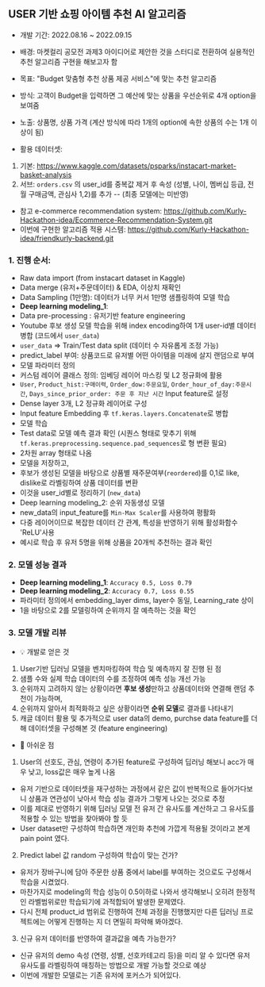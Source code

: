 ## **USER 기반 쇼핑 아이템 추천 AI 알고리즘**
- 개발 기간: 2022.08.16 ~ 2022.09.15
- 배경: 마켓컬리 공모전 과제3 아이디어로 제안한 것을 스터디로 전환하여 실용적인 추천 알고리즘 구현을 해보고자 함
- 목표: "Budget 맞춤형 추천 상품 제공 서비스"에 맞는 추천 알고리즘
 - 방식: 고객이 Budget을 입력하면 그 예산에 맞는 상품을 우선순위로 4개 option을 보여줌
 - 노출: 상품명, 상품 가격 (계산 방식에 따라 1개의 option에 속한 상품의 수는 1개 이상이 됨)

- 활용 데이터셋: 
 1) 기본: https://www.kaggle.com/datasets/psparks/instacart-market-basket-analysis
 2) 서브: `orders.csv` 의 user_id를 중복값 제거 후 속성 (성별, 나이, 멤버십 등급, 전월 구매금액, 관심사 1,2)를 추가 -- (최종 모델에는 미반영)

- 참고 e-commerce recommendation system: https://github.com/Kurly-Hackathon-idea/Ecommerce-Recommendation-System.git
- 이번에 구현한 알고리즘 적용 시스템: https://github.com/Kurly-Hackathon-idea/friendkurly-backend.git


### 1. 진행 순서: 
- Raw data import (from instacart dataset in Kaggle)
- Data merge (유저+주문데이터) & EDA, 이상치 재확인
- Data Sampling (1만명): 데이터가 너무 커서 1만명 샘플링하여 모델 학습
- **Deep learning modeling_1**: 
 - Data pre-processing : 유저기반 feature engineering
 - Youtube 후보 생성 모델 학습을 위해 index encoding하여 1개 user-id별 데이터 병합 (코드에서 `user_data`)
 - `user_data` => Train/Test data split (데이터 수 자유롭게 조정 가능)
 - predict_label 부여: 상품코드로 유저별 어떤 아이템을 미래에 살지 랜덤으로 부여
 - 모델 파라미터 정의
 - 커스텀 레이어 클래스 정의: 임베딩 레이어 마스킹 및 L2 정규화에 활용
 - `User`, `Product_hist:구매이력`, `Order_dow:주문요일`, `Order_hour_of_day:주문시간`, `Days_since_prior_order: 주문 후 지난 시간` Input feature로 설정
 - Dense layer 3개, L2 정규화 레이어로 구성
 - Input feature Embedding 후 `tf.keras.layers.Concatenate`로 병합
 - 모델 학습
 - Test data로 모델 예측 결과 확인 (시퀀스 형태로 맞추기 위해 `tf.keras.preprocessing.sequence.pad_sequences`로 형 변환 필요)
 - 2차원 array 형태로 나옴
- 모델을 저장하고,
- 후보가 생성된 모델을 바탕으로 상품별 재주문여부(`reordered`)를 0,1로 like, dislike로 라벨링하여 상품 데이터를 변환
- 이것을 user_id별로 정리하기 (`new_data`)
- Deep learning modeling_2: 순위 자동생성 모델
 - new_data의 input_feature를 `Min-Max Scaler`를 사용하여 평활화
 - 다중 레이어이므로 복잡한 데이터 간 관계, 특성을 반영하기 위해 활성화함수 'ReLU'사용
 - 예시로 학습 후 유저 5명을 위해 상품을 20개씩 추천하는 결과 확인



### 2. 모델 성능 결과
 - **Deep learning modeling_1**: `Accuracy 0.5, Loss 0.79`
 - **Deep learning modeling_2**: `Accuracy 0.7, Loss 0.55`
 - 파라미터 정의에서 embedding_layer dims, layer수 동일, Learning_rate 상이
 - 1을 바탕으로 2를 모델링하여 순위까지 잘 예측하는 것을 확인



### 3. 모델 개발 리뷰
 - 💡 개발로 얻은 것

  1) User기반 딥러닝 모델을 벤치마킹하여 학습 및 예측까지 잘 진행 된 점
  2) 샘플 수와 실제 학습 데이터의 수를 조정하여 예측 성능 개선 가능
  3) 순위까지 고려하지 않는 상황이라면 **후보 생성**만하고 상품데이터와 연결해 랜덤 추천이 가능하며,
  4) 순위까지 알아서 최적화하고 싶은 상황이라면 **순위 모델**로 결과를 나타내기
  5) 캐글 데이터 활용 및 추가적으로 user data의 demo, purchse data feature를 더해 데이터셋을 구성해본 것 (feature engineering)


 - 🔖 아쉬운 점

  1) User의 선호도, 관심, 연령이 추가된 feature로 구성하여 딥러닝 해보니 acc가 매우 낮고, loss값은 매우 높게 나옴
   - 유저 기반으로 데이터셋을 재구성하는 과정에서 같은 값이 반복적으로 들어가다보니 상품과 연관성이 낮아서 학습 성능 결과가 그렇게 나오는 것으로 추정
   - 이를 제대로 반영하기 위해 딥러닝 모델 전 유저 간 유사도를 계산하고 그 유사도를 적용할 수 있는 방법을 찾아봐야 할 듯
   - User dataset만 구성하여 학습하면 개인화 추천에 가깝게 적용될 것이라고 본게 pain point 였다.

  2) Predict label 값 random 구성하여 학습이 맞는 건가? 
   - 유저가 장바구니에 담아 주문한 상품 중에서 label를 부여하는 것으로도 구성해서 학습을 시켰었다.
   - 마찬가지로 modeling의 학습 성능이 0.5이하로 나와서 생각해보니 오히려 한정적인 라벨범위로만 학습되기에 과적합되어 발생한 문제였다.
   - 다시 전체 product_id 범위로 진행하여 전체 과정을 진행했지만 다른 딥러닝 프로젝트에는 어떻게 진행하는 지 더 면밀히 파악해 봐야겠다.

  3) 신규 유저 데이터를 반영하여 결과값을 예측 가능한가?
   - 신규 유저의 demo 속성 (연령, 성별, 선호카테고리 등)을 미리 알 수 있다면 유저 유사도를 라벨링하여 매칭하는 방법으로 개발 가능할 것으로 예상
   - 이번에 개발한 모델로는 기존 유저에 포커스가 되어있다.

